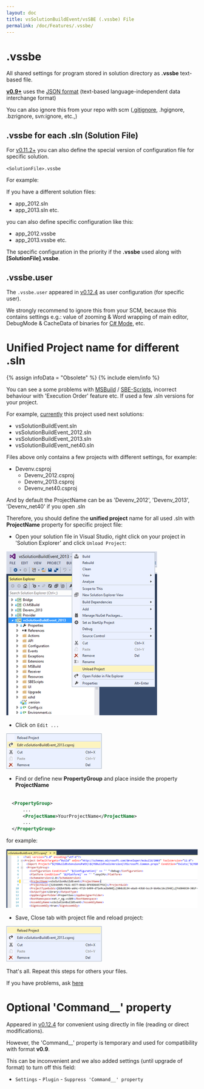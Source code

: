 ```yaml
---
layout: doc
title: vsSolutionBuildEvent/vsSBE (.vssbe) File
permalink: /doc/Features/.vssbe/
---
```

# .vssbe

All shared settings for program stored in solution directory as **.vssbe** text-based file.

**[v0.9+](/Changelist/#vsix)** uses the [JSON format](http://json.org) (text-based language-independent data interchange format)

You can also ignore this from your repo with scm ([.gitignore](http://git-scm.com/docs/gitignore), .hgignore, .bzrignore, svn:ignore, etc.,)

## .vssbe for each .sln (Solution File)

For [v0.11.2+](/Changelist/#vsix) you can also define the special version of configuration file for specific solution.

`<SolutionFile>.vssbe`

For example:

If you have a different solution files:

* app_2012.sln
* app_2013.sln
etc.

you can also define specific configuration like this:

* app_2012.vssbe
* app_2013.vssbe
etc.

The specific configuration in the priority if the **.vssbe** used along with **[SolutionFile].vssbe**. 

## .vssbe.user

The `.vssbe.user` appeared in [v0.12.4](/Changelist/#vsix) as user configuration (for specific user).

We strongly recommend to ignore this from your SCM, 
because this contains settings e.g.: 
value of zooming & Word wrapping of main editor, DebugMode & CacheData of binaries for [C# Mode](../../Modes/CSharp/), etc.

# Unified Project name for different .sln

{% assign infoData = "Obsolete" %}
{% include elem/info %}

You can see a some problems with [MSBuild](../../Scripts/MSBuild/) / [SBE-Scripts](../../Scripts/SBE-Scripts/), incorrect behaviour with 'Execution Order' feature etc. If used a few .sln versions for your project.

For example, [currently](https://github.com/3F/vsSolutionBuildEvent) this project used next solutions:

* vsSolutionBuildEvent.sln
* vsSolutionBuildEvent_2012.sln
* vsSolutionBuildEvent_2013.sln
* vsSolutionBuildEvent_net40.sln

Files above only contains a few projects with different settings, for example:

* Devenv.csproj
    * Devenv_2012.csproj
    * Devenv_2013.csproj
    * Devenv_net40.csproj

And by default the ProjectName can be as 'Devenv_2012', 'Devenv_2013', 'Devenv_net40' if you open .sln

Therefore, you should define the **unified project** name for all used .sln with **ProjectName** property for specific project file:

* Open your solution file in Visual Studio, right click on your project in 'Solution Explorer' and click `Unload Project`:

![Step 1](../../Resources/projectName/step1.png)

* Click on `Edit ...`

![Step 2](../../Resources/projectName/step2.png)

* Find or define new **PropertyGroup** and place inside the property **ProjectName**

```xml 

  <PropertyGroup>
      ...
      <ProjectName>YourProjectName</ProjectName>
      ...
  </PropertyGroup>
```

for example:

![Step 3](../../Resources/projectName/step3.png)

* Save, Close tab with project file and reload project:

![Step 4](../../Resources/projectName/step4.png)

That's all. Repeat this steps for others your files.

If you have problems, ask [here](https://bitbucket.org/3F/vssolutionbuildevent/issues/new)

# Optional 'Command__' property

Appeared in [v0.12.4](/Changelist/#vsix) for convenient using directly in file (reading or direct modifications). 

However, the 'Command__' property is temporary and used for compatibility with format **v0.9**.

This can be inconvenient and we also added settings (until upgrade of format) to turn off this field:

* `Settings` - `Plugin` - `Suppress 'Command__' property`